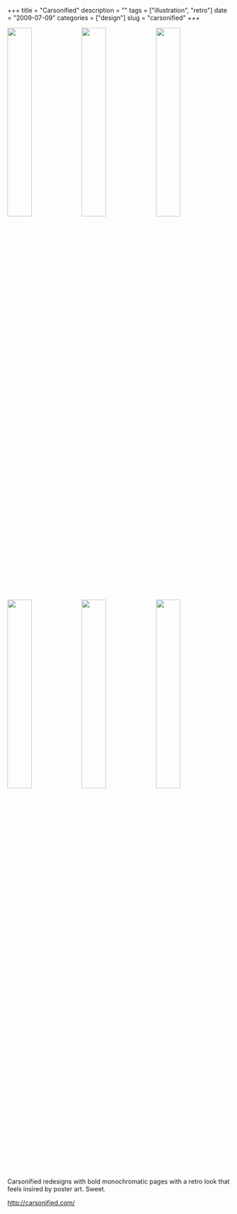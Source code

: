 +++
title = "Carsonified"
description = ""
tags = ["illustration", "retro"]
date = "2009-07-09"
categories = ["design"]
slug = "carsonified"
+++


<div id="screens-thumbs" class="clearfix mt1-5">
<a href="http://media.konigi.com/design/carsonified-1.jpg" class="group" rel="group"><img src="http://media.konigi.com/design/carsonified-1.png" alt="" class="thumb" style="width: 33%; max-width: 33%;padding: 0 1px 1px 0" /></a><a href="http://media.konigi.com/design/carsonified-2.jpg" class="group" rel="group"><img src="http://media.konigi.com/design/carsonified-2.png" alt="" class="thumb" style="width: 33%; max-width: 33%;padding: 0 1px 1px 0" /></a><a href="http://media.konigi.com/design/carsonified-3.jpg" class="group" rel="group"><img src="http://media.konigi.com/design/carsonified-3.png" alt="" class="thumb" style="width: 33%; max-width: 33%;padding: 0 1px 1px 0" /></a><a href="http://media.konigi.com/design/carsonified-4.jpg" class="group" rel="group"><img src="http://media.konigi.com/design/carsonified-4.png" alt="" class="thumb" style="width: 33%; max-width: 33%;padding: 0 1px 1px 0" /></a><a href="http://media.konigi.com/design/carsonified-5.jpg" class="group" rel="group"><img src="http://media.konigi.com/design/carsonified-5.png" alt="" class="thumb" style="width: 33%; max-width: 33%;padding: 0 1px 1px 0" /></a><a href="http://media.konigi.com/design/carsonified-6.jpg" class="group" rel="group"><img src="http://media.konigi.com/design/carsonified-6.png" alt="" class="thumb" style="width: 33%; max-width: 33%;padding: 0 1px 1px 0" /></a>
</div>   
<p>Carsonified redesigns with bold monochromatic pages with a retro look that feels insired by poster art. Sweet.</p>
<p><a href="http://carsonified.com/">http://carsonified.com/</a></p>  
